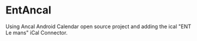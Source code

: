 EntAncal
========

Using Ancal Android Calendar open source project and adding the ical "ENT Le mans" iCal Connector.